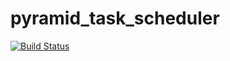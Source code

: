 # pyramid_task_scheduler

[![Build Status](http://git/api/badges/PLANT/pyramid_task_scheduler/status.svg)](http://git/PLANT/pyramid_task_scheduler)
